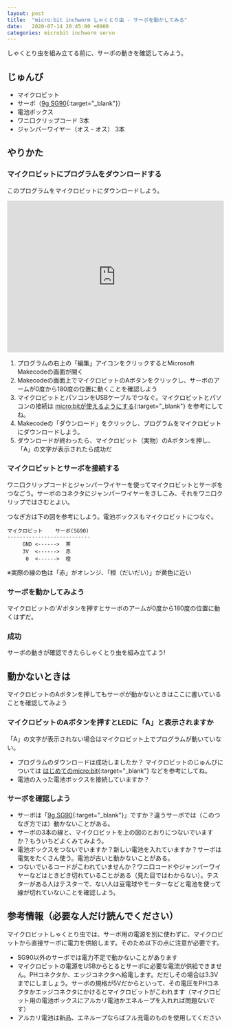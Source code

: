 ```yaml
---
layout: post
title:  "micro:bit inchworm しゃくとり虫 - サーボを動かしてみる"
date:   2020-07-14 20:45:00 +0900
categories: microbit inchworm servo
---
```

しゃくとり虫を組み立てる前に、サーボの動きを確認してみよう。

## じゅんび

* マイクロビット
* サーボ（[9g SG90](http://akizukidenshi.com/catalog/g/gM-08761/){:target="_blank"}）
* 電池ボックス
* ワニ口クリップコード 3本
* ジャンパーワイヤー（オス - オス） 3本

## やりかた

### マイクロビットにプログラムをダウンロードする
   このプログラムをマイクロビットにダウンロードしよう。
   <div style="position:relative;height:0;padding-bottom:70%;overflow:hidden;"><iframe style="position:absolute;top:0;left:0;width:100%;height:100%;" src="https://makecode.microbit.org/#pub:_DicCcUX5UiiM" frameborder="0" sandbox="allow-popups allow-forms allow-scripts allow-same-origin"></iframe></div>

   1. プログラムの右上の「編集」アイコンをクリックするとMicrosoft Makecodeの画面が開く
   2. Makecodeの画面上でマイクロビットのAボタンをクリックし、サーボのアームが0度から180度の位置に動くことを確認しよう
   3. マイクロビットとパソコンをUSBケーブルでつなぐ。マイクロビットとパソコンの接続は [micro:bitが使えるようにする](https://kidsc2.org/recipes/9/chapters){:target="_blank"} を参考にしてね。
   4. Makecodeの「ダウンロード」をクリックし、プログラムをマイクロビットにダウンロードしよう。
   5. ダウンロードが終わったら、マイクロビット（実物）のAボタンを押し、「A」の文字が表示されたら成功だ

### マイクロビットとサーボを接続する
ワニ口クリップコードとジャンパーワイヤーを使ってマイクロビットとサーボをつなごう。サーボのコネクタにジャンパーワイヤーをさしこみ、それをワニ口クリップではさむとよい。

つなぎ方は下の図を参考にしよう。電池ボックスもマイクロビットにつなぐ。
```
マイクロビット    サーボ(SG90)
---------------------------
     GND <------>  茶
     3V  <------>  赤
      0  <------>  橙
```
※実際の線の色は「赤」がオレンジ、「橙（だいだい）」が黄色に近い

### サーボを動かしてみよう
   マイクロビットの'A'ボタンを押すとサーボのアームが0度から180度の位置に動くはずだ。

### 成功
サーボの動きが確認できたらしゃくとり虫を組み立てよう!

## 動かないときは
マイクロビットのAボタンを押してもサーボが動かないときはここに書いていることを確認してみよう
### マイクロビットのAボタンを押すとLEDに「A」と表示されますか 
「A」の文字が表示されない場合はマイクロビット上でプログラムが動いていない。
* プログラムのダウンロードは成功しましたか？
  マイクロビットのじゅんびについては [はじめてのmicro:bit](https://kidsc2.org/recipes/9/chapters){:target="_blank"} などを参考にしてね。
* 電池の入った電池ボックスを接続していますか？

### サーボを確認しよう
* サーボは「[9g SG90](http://akizukidenshi.com/catalog/g/gM-08761/){:target="_blank"}」ですか？違うサーボでは（このつなぎ方では）動かないことがある。
* サーボの3本の線と、マイクロビットを上の図のとおりにつないでいますか？もういちどよくみてみよう。
* 電池ボックスをつないでいますか？新しい電池を入れていますか？サーボは電気をたくさん使う。電池が古いと動かないことがある。
* つないでいるコードがこわれていませんか？ワニ口コードやジャンパーワイヤーなどはときどき切れていることがある（見た目ではわからない）。テスターがある人はテスターで、ない人は豆電球やモーターなどと電池を使って線が切れていないことを確認しよう。

## 参考情報（必要な人だけ読んでください）

マイクロビットしゃくとり虫では、サーボ用の電源を別に使わずに、マイクロビットから直接サーボに電力を供給します。そのため以下の点に注意が必要です。
* SG90以外のサーボでは電力不足で動かないことがあります
* マイクロビットの電源をUSBからとるとサーボに必要な電流が供給できません。PHコネクタか、エッジコネクタへ給電します。だだしその場合は3.3Vまでにしましょう。サーボの規格が5Vだからといって、その電圧をPHコネクタかエッジコネクタにかけるとマイクロビットがこわれます（マイクロビット用の電池ボックスにアルカリ電池かエネループを入れれば問題ないです）
* アルカリ電池は新品、エネループならばフル充電のものを使用してください
